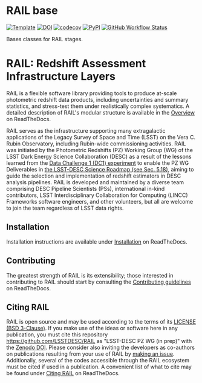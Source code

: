 # RAIL base

[![Template](https://img.shields.io/badge/Template-LINCC%20Frameworks%20Python%20Project%20Template-brightgreen)](https://lincc-ppt.readthedocs.io/en/latest/)
[![DOI](https://zenodo.org/badge/223043497.svg)](https://zenodo.org/badge/latestdoi/223043497)
[![codecov](https://codecov.io/gh/LSSTDESC/rail_base/branch/main/graph/badge.svg)](https://codecov.io/gh/LSSTDESC/rail_base)
[![PyPI](https://img.shields.io/pypi/v/pz-rail-base?color=blue&logo=pypi&logoColor=white)](https://pypi.org/project/pz-rail-base/)
[![GitHub Workflow Status](https://img.shields.io/github/actions/workflow/status/LSSTDESC/rail_base/smoke-test.yml)](https://github.com/LSSTDESC/rail_base/actions/workflows/smoke-test.yml)

Bases classes for RAIL stages.

# RAIL: Redshift Assessment Infrastructure Layers

RAIL is a flexible software library providing tools to produce at-scale
photometric redshift data products, including uncertainties and summary
statistics, and stress-test them under realistically complex systematics.
A detailed description of RAIL's modular structure is available in the 
[Overview](https://lsstdescrail.readthedocs.io/en/latest/source/overview.html) 
on ReadTheDocs.

RAIL serves as the infrastructure supporting many extragalactic applications 
of the Legacy Survey of Space and Time (LSST) on the Vera C. Rubin Observatory,
including Rubin-wide commissioning activities. RAIL was initiated by the
Photometric Redshifts (PZ) Working Group (WG) of the LSST Dark Energy Science 
Collaboration (DESC) as a result of the lessons learned from the 
[Data Challenge 1 (DC1) experiment](https://academic.oup.com/mnras/article/499/2/1587/5905416) 
to enable the PZ WG Deliverables in 
[the LSST-DESC Science Roadmap (see Sec. 5.18)](https://lsstdesc.org/assets/pdf/docs/DESC_SRM_latest.pdf), 
aiming to guide the selection and implementation of redshift estimators in DESC
analysis pipelines. RAIL is developed and maintained by a diverse team
comprising DESC Pipeline Scientists (PSs), international in-kind contributors,
LSST Interdisciplinary Collaboration for Computing (LINCC) Frameworks software
engineers, and other volunteers, but all are welcome to join the team
regardless of LSST data rights. 

## Installation

Installation instructions are available under 
[Installation](https://lsstdescrail.readthedocs.io/en/latest/source/installation.html)
on ReadTheDocs.

## Contributing

The greatest strength of RAIL is its extensibility; those interested in
contributing to RAIL should start by consulting the 
[Contributing guidelines](https://lsstdescrail.readthedocs.io/en/latest/source/contributing.html)
on ReadTheDocs.

## Citing RAIL

RAIL is open source and may be used according to the terms of its 
[LICENSE](https://github.com/LSSTDESC/RAIL/blob/main/LICENSE) 
[(BSD 3-Clause)](https://opensource.org/licenses/BSD-3-Clause).
If you make use of the ideas or software here in any publication, you must cite
this repository <https://github.com/LSSTDESC/RAIL> as "LSST-DESC PZ WG (in prep)" 
with the [Zenodo DOI](https://doi.org/10.5281/zenodo.7017551).
Please consider also inviting the developers as co-authors on publications
resulting from your use of RAIL by 
[making an issue](https://github.com/LSSTDESC/RAIL/issues/new/choose).
Additionally, several of the codes accessible through the RAIL ecosystem must 
be cited if used in a publication. A convenient list of what to cite may be found under 
[Citing RAIL](https://lsstdescrail.readthedocs.io/en/latest/source/citing.html) on ReadTheDocs.
